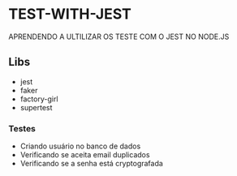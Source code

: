 # TEST-WITH-JEST
APRENDENDO A ULTILIZAR OS TESTE COM O JEST NO NODE.JS
## Libs 
- jest
- faker
- factory-girl
- supertest

### Testes
- Criando usuário no banco de dados
- Verificando se aceita email duplicados 
- Verificando se a senha está cryptografada 
